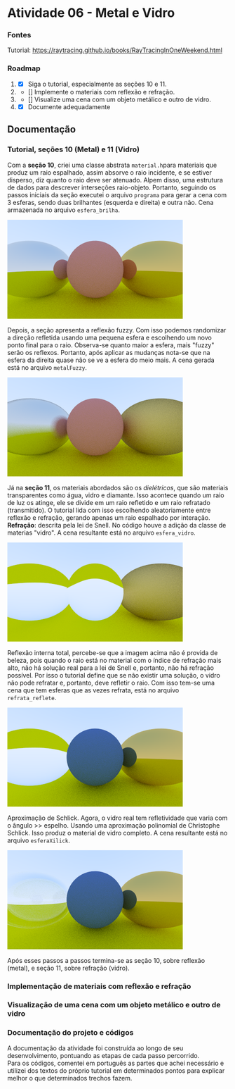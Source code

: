 # Atividade 06 - Metal e Vidro

### Fontes
Tutorial: https://raytracing.github.io/books/RayTracingInOneWeekend.html

### Roadmap
1) - [X] Siga o tutorial, especialmente as seções 10 e 11.
2) - [] Implemente o materiais com reflexão e refração.
3) - [] Visualize uma cena com um objeto metálico e outro de vidro.
4) - [X] Documente adequadamente

## Documentação

### Tutorial, seções 10 (Metal) e 11 (Vidro)
Com a **seção 10**, criei uma classe abstrata `material.h`para materiais que produz um raio espalhado, assim absorve o raio incidente, e se estiver disperso, diz quanto o raio deve ser atenuado. Alpem disso, uma estrutura de dados para descrever interseções raio-objeto. Portanto, seguindo os passos iniciais da seção executei o arquivo `programa` para gerar a cena com 3 esferas, sendo duas brilhantes (esquerda e direita) e outra não. Cena armazenada no arquivo `esfera_brilha`.

![imagem 1](./esfera_brilha.png)

Depois, a seção apresenta a reflexão fuzzy. Com isso podemos randomizar a direção refletida usando uma pequena esfera e escolhendo um novo ponto final para o raio. Observa-se quanto maior a esfera, mais "fuzzy" serão os reflexos. Portanto, após aplicar as mudanças nota-se que na esfera da direita quase não se ve a esfera do meio mais. A cena gerada está no arquivo `metalFuzzy`.

![imagem 2](./metalFuzzy.png)

Já na **seção 11**, os materiais abordados são os *dielétricos*, que são materiais transparentes como água, vidro e diamante. Isso acontece quando um raio de luz os atinge, ele se divide em um raio refletido e um raio refratado (transmitido). O tutorial lida com isso escolhendo aleatoriamente entre reflexão e refração, gerando apenas um raio espalhado por interação. **Refração**: descrita pela lei de Snell. No código houve a adição da classe de materias "vidro". A cena resultante está no arquivo `esfera_vidro`.

![imagem 3](./esfera_vidro.png)

Reflexão interna total, percebe-se que a imagem acima não é provida de beleza, pois quando o raio está no material com o índice de refração mais alto, não há solução real para a lei de Snell e, portanto, não há refração possível. Por isso o tutorial define que se não existir uma solução, o vidro não pode refratar e, portanto, deve refletir o raio. Com isso tem-se uma cena que tem esferas que as vezes refrata, está no arquivo `refrata_reflete`.

![imagem 4](./refrata_reflete.png)

Aproximação de Schlick. Agora, o vidro real tem refletividade que varia com o ângulo >> espelho. Usando uma aproximação polinomial de Christophe Schlick. Isso produz o material de vidro completo. A cena resultante está no arquivo `esferaXilick`.

![imagem 5](./esferaXilick.png)

Após esses passos a passos termina-se as seção 10, sobre reflexão (metal), e seção 11, sobre refração (vidro). 

### Implementação de materiais com reflexão e refração

### Visualização de uma cena com um objeto metálico e outro de vidro

### Documentação do projeto e códigos

A documentação da atividade foi construída ao longo de seu desenvolvimento, pontuando as etapas de cada passo percorrido. <br>
Para os códigos, comentei em português as partes que achei necessário e utilizei dos textos do próprio tutorial em determinados pontos para explicar melhor o que determinados trechos fazem.
